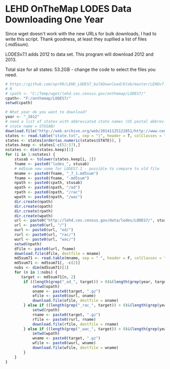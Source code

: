 LEHD OnTheMap LODES Data Downloading One Year
========================================================

Since wget doesn't work with the new URLs for bulk downloads, I had to write this script. Thank goodness, at least they supllied a list of files (.md5sum).

LODESv7.1 adds 2012 to data set. This program will download 2012 and 2013.

Total size for all states: 53.2GB - change the code to select the files you need.

```r
# https://github.com/npr99/LEHD_LODES7_bulkDownload/blob/master/LEHDv7.md
# R
# cpath <- "C:/Temp/wget/lehd.ces.census.gov/onthemap/LODES7/"
cpath<- "F:/onthemap/LODES7/"
setwd(cpath)

# What year do you want to download?
year <- "_2012"
# need a list of states with abbreviated state names (US postal abbrev.
# state name = STUSAB)
download.file("http://web.archive.org/web/20141125122851/http://www.census.gov/geo/reference/docs/state.txt", destfile = "state.txt")
states <- read.table("state.txt", sep = "|", header = T, colClasses = "character")
states <- states[order(as.numeric(states$STATE)), ]
states.keep <- states[-c(52:57),]
nstates <- dim(states.keep)[1]
for (i in 1:nstates) {
    stusab <- tolower(states.keep[i, 2])
    fname <- paste0("lodes_", stusab)
    # md5sum new name for LODES7.1 - possible to compare to old file
    mname <- paste0(fname, "_7_1.md5sum")
    fname <- paste0(fname, ".md5sum")
    npath <- paste0(cpath, stusab)
    opath <- paste0(npath, "/od")
    rpath <- paste0(npath, "/rac")
    wpath <- paste0(npath, "/wac")
    dir.create(npath)
    dir.create(opath)
    dir.create(rpath)
    dir.create(wpath)
    url <- paste0("http://lehd.ces.census.gov/data/lodes/LODES7/", stusab)
    url <- paste0(url, "/")
    ourl <- paste0(url, "od/")
    rurl <- paste0(url, "rac/")
    wurl <- paste0(url, "wac/")
    setwd(npath)
    dfile <- paste0(url, fname)
    download.file(dfile, destfile = mname)
    md5sum71 <- read.table(mname, sep = " ", header = F, colClasses = "character")
    md5sum71 <- md5sum71[, -c(2)]
    nobs <- dim(md5sum71)[1]
    for (n in 1:nobs) {
       target <- md5sum71[n, 2]
        if ((length(grep("_od_", target)) > 0)&(length(grep(year, target)) > 0)) {
            setwd(opath)
            oname <- paste0(target, ".gz")
            ofile <- paste0(ourl, oname)
            download.file(ofile, destfile = oname)
        } else if ((length(grep("_rac_", target)) > 0)&(length(grep(year, target)) > 0)) {
            setwd(rpath)
            rname <- paste0(target, ".gz")
            rfile <- paste0(rurl, rname)
            download.file(rfile, destfile = rname)
        } else if ((length(grep("_wac_", target)) > 0)&(length(grep(year, target)) > 0)) {
            setwd(wpath)
            wname <- paste0(target, ".gz")
            wfile <- paste0(wurl, wname)
            download.file(wfile, destfile = wname)
        } 
    }
}

```
## 
```


